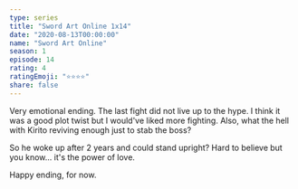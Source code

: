 ```yaml
---
type: series
title: "Sword Art Online 1x14"
date: "2020-08-13T00:00:00"
name: "Sword Art Online"
season: 1
episode: 14
rating: 4
ratingEmoji: "⭐️⭐️⭐️⭐️"
share: false
---
```


Very emotional ending. The last fight did not live up to the hype. I think it was a good plot twist but I would've liked more fighting. Also, what the hell with Kirito reviving enough just to stab the boss?

So he woke up after 2 years and could stand upright? Hard to believe but you know... it's the power of love.

Happy ending, for now.
